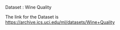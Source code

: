 Dataset : Wine Quality

The link for the Dataset is https://archive.ics.uci.edu/ml/datasets/Wine+Quality
